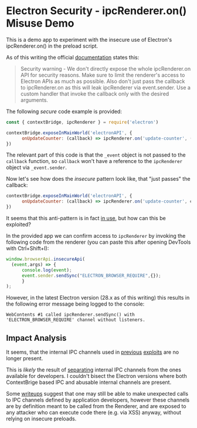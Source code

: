 Electron Security - ipcRenderer.on() Misuse Demo
================================================

This is a demo app to experiment with the insecure use of Electron's ipcRenderer.on() in the preload script. 

As of this writing the official [documentation](https://www.electronjs.org/docs/latest/tutorial/ipc#2-expose-ipcrendereron-via-preload) states this:

> Security warning - We don't directly expose the whole ipcRenderer.on API for security reasons. Make sure to limit the renderer's access to Electron APIs as much as possible. Also don't just pass the callback to ipcRenderer.on as this will leak ipcRenderer via event.sender. Use a custom handler that invoke the callback only with the desired arguments.

The following *secure* code example is provided:

```js
const { contextBridge, ipcRenderer } = require('electron')

contextBridge.exposeInMainWorld('electronAPI', {
      onUpdateCounter: (callback) => ipcRenderer.on('update-counter', (_event, value) => callback(value))
})
```

The relevant part of this code is that the `_event` object is not passed to the `callback` function, so `callback` won't have a reference to the `ipcRenderer` object via `_event.sender`.

Now let's see how does the *insecure* pattern look like, that "just passes" the callback:

```js
contextBridge.exposeInMainWorld('electronAPI', {
      onUpdateCounter: (callback) => ipcRenderer.on('update-counter', callback)
})
```

It seems that this anti-pattern is in fact [in use](https://www.reddit.com/r/electronjs/comments/13mcc3v/main_renderer_communication_help_me_understand/), but how can this be exploited?

In the provided app we can confirm access to `ipcRenderer` by invoking the following code from the renderer (you can paste this after opening DevTools with Ctrl+Shift+I):

```js
window.browserApi.insecureApi(
  (event,args) => {
      console.log(event);
      event.sender.sendSync("ELECTRON_BROWSER_REQUIRE",{});
      }
);
```

However, in the latest Electron version (28.x as of this writing) this results in the following error message being logged to the console:

```
WebContents #1 called ipcRenderer.sendSync() with 'ELECTRON_BROWSER_REQUIRE' channel without listeners.
```

Impact Analysis
---------------

It seems, that the internal IPC channels used in [previous](https://github.com/illikainen/exploits/blob/master/nightmare-ipc/exploit.py) [exploits](https://blog.doyensec.com/2019/04/03/subverting-electron-apps-via-insecure-preload.html) are no longer present. 

This is _likely_ the result of [separating](https://github.com/electron/electron/pull/13940) internal IPC channels from the ones available for developers. I couldn't bisect the Electron versions where both ContextBrige based IPC and abusable internal channels are present.

Some [writeups](https://book.hacktricks.xyz/network-services-pentesting/pentesting-web/electron-desktop-apps/electron-contextisolation-rce-via-ipc) suggest that one may still be able to make unexpected calls to IPC channels defined by application developers, however these channels are by definition meant to be called from the Renderer, and are exposed to any attacker who can execute code there (e.g. via XSS) anyway, without relying on insecure preloads. 


